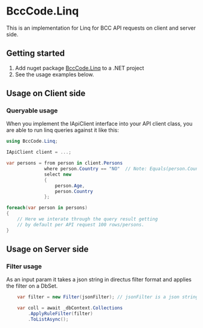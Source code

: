 # BccCode.Linq
This is an implementation for Linq for BCC API requests on client and server side.

## Getting started
1. Add nuget package [BccCode.Linq](https://www.nuget.org/packages/BccCode.Linq/) to a .NET project
2. See the usage examples below.

## Usage on Client side

### Queryable usage

When you implement the IApiClient interface into your API client class, you are able to run linq queries
against it like this:

``` csharp
using BccCode.Linq;

IApiClient client = ...;

var persons = from person in client.Persons
              where person.Country == "NO"  // Note: Equals(person.Country, "NO") works, too
              select new
              {
                  person.Age,
                  person.Country
              };

foreach(var person in persons)
{
    // Here we interate through the query result getting
    // by default per API request 100 rows/persons.
}
```

## Usage on Server side

### Filter usage
As an input param it takes a json string in directus filter format and applies the filter on a DbSet.

```csharp
    var filter = new Filter(jsonFilter); // jsonFilter is a json string representation in a Directus Filter format

    var coll = await _dbContext.Collections
        .ApplyRuleFilter(filter)
        .ToListAsync();

```
